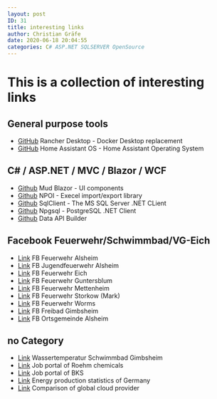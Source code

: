 ```yaml
---
layout: post
ID: 31
title: interesting links
author: Christian Gräfe
date: 2020-06-18 20:04:55
categories: C# ASP.NET SQLSERVER OpenSource
---
```


# This is a collection of interesting links

## General purpose tools

* [GitHub][01] Rancher Desktop - Docker Desktop replacement
* [GitHub][02] Home Assistant OS - Home Assistant Operating System

## C# / ASP.NET / MVC / Blazor / WCF

* [Github][10] Mud Blazor - UI components
* [Github][11] NPOI - Execel import/export library
* [Github][12] SqlClient - The MS SQL Server .NET CLient
* [Github][13] Npgsql - PostgreSQL .NET Client
* [Github][14] Data API Builder

## Facebook Feuerwehr/Schwimmbad/VG-Eich

* [Link][30] FB Feuerwehr Alsheim
* [Link][31] FB Jugendfeuerwehr Alsheim
* [Link][32] FB Feuerwehr Eich
* [Link][33] FB Feuerwehr Guntersblum
* [Link][34] FB Feuerwehr Mettenheim
* [Link][35] FB Feuerwehr Storkow (Mark)
* [Link][36] FB Feuerwehr Worms
* [Link][37] FB Freibad Gimbsheim
* [Link][38] FB Ortsgemeinde Alsheim

## no Category

* [Link][50] Wassertemperatur Schwimmbad Gimbsheim
* [Link][51] Job portal of Roehm chemicals
* [Link][52] Job portal of BKS
* [Link][53] Energy production statistics of Germany
* [Link][54] Comparison of global cloud provider

<!-- General purpose tools -->
 [01]: https://github.com/rancher-sandbox/rancher-desktop/
 [02]: https://github.com/home-assistant/operating-system
 [03]: https://example.com
 [04]: https://example.com
 [05]: https://example.com
 [06]: https://example.com
 [07]: https://example.com
 [08]: https://example.com
 [09]: https://example.com
 
 <!-- C# / ASP.NET / MVC / Blazor / WCF -->
 [10]: https://github.com/MudBlazor/MudBlazor/
 [11]: https://github.com/nissl-lab/npoi
 [12]: https://github.com/dotnet/SqlClient
 [13]: https://github.com/npgsql/npgsql
 [14]: https://github.com/Azure/data-api-builder
 [15]: https://example.com
 [16]: https://example.com
 [17]: https://example.com
 [18]: https://example.com
 [19]: https://example.com
 [20]: https://example.com
 [21]: https://example.com
 [22]: https://example.com
 [23]: https://example.com
 [24]: https://example.com
 [25]: https://example.com
 [26]: https://example.com
 [27]: https://example.com
 [28]: https://example.com
 [29]: https://example.com
 
 <!-- Facebook Feuerwehr/Schwimmbad/VG-Eich -->
 [30]: https://www.facebook.com/FeuerwehrAlsheim/
 [31]: https://www.facebook.com/JugendFeuerwehrAlsheim 
 [32]: https://www.facebook.com/FeuerwehrEich/
 [33]: https://www.facebook.com/feuerwehrguntersblum/ 
 [34]: https://www.facebook.com/feuerwehrmettenheim/
 [35]: https://www.facebook.com/FeuerwehrStorkow.Mark/ 
 [36]: https://www.facebook.com/FeuerwehrWorms/
 [37]: https://www.facebook.com/FreibadGimbsheim
 [38]: https://www.facebook.com/profile.php?id=100076270448938
 [39]: https://example.com
 [40]: https://example.com
 [41]: https://example.com
 [42]: https://example.com
 [43]: https://example.com
 [44]: https://example.com
 [45]: https://example.com
 [46]: https://example.com
 [47]: https://example.com
 [48]: https://example.com
 [49]: https://example.com

 <!-- links to "no category" -->
 [50]: https://halasemia.de/h2otemp/temperatur.jpg
 [51]: https://jobs.roehm.com/go/Jobs_DE/9003402/?q=&q2=&alertId=&locationsearch=&title=&location=Worms%2C+DE&facility=&date=
 [52]: https://bks-portal.rlp.de/node/94022
 [53]: https://energy-charts.info/charts/energy_pie/chart.htm?l=en&c=DE&interval=day
 [54]: http://comparecloud.in/
 
 